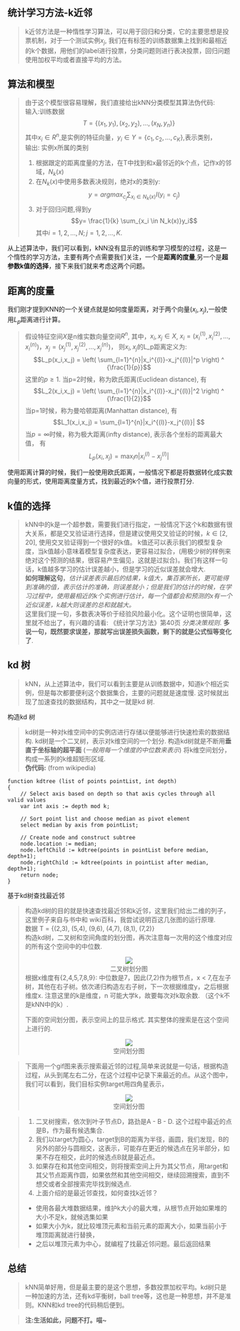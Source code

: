 ## 统计学习方法-k近邻
> k近邻方法是一种惰性学习算法，可以用于回归和分类，它的主要思想是投票机制，对于一个测试实例$x_j$, 我们在有标签的训练数据集上找到和最相近的k个数据，用他们的label进行投票，分类问题则进行表决投票，回归问题使用加权平均或者直接平均的方法。

## 算法和模型
> 由于这个模型很容易理解，我们直接给出kNN分类模型其算法伪代码:     
> 输入:训练数据
> $$T=\{(x_1,y_1),(x_2,y_2),...,(x_N,y_n)\}$$
> 其中$x_i \in R^n$,是实例的特征向量，$y_i \in Y = \{c_1,c_2,...,c_K\}$,表示类别，      
> 输出: 实例x所属的类别     
> 1. 根据跟定的距离度量的方法，在T中找到和x最邻近的k个点，记作x的邻域，$N_k(x)$
> 2. 在$N_k(x)$中使用多数表决规则，绝对x的类别y:
> $$y=argmax_{c_j} \sum_{x_i \in N_k(x)}I(y_i=c_j)$$
> 3. 对于回归问题,得到y
> $$y= \frac{1}{k} \sum_{x_i \in N_k(x)}y_i$$
> 其中$i=1,2,...,N; j=1,2,...,K$.

从上述算法中，我们可以看到，kNN没有显示的训练和学习模型的过程，这是一个惰性的学习方法，主要有两个点需要我们关注，一个是**距离的度量**,另一个是**超参数k值的选择**，接下来我们就来考虑这两个问题。

## 距离的度量
我们刚才提到KNN的一个关键点就是如何度量距离，对于两个向量$(x_i, x_j)$,一般使用$L_p$距离进行计算。
> 假设特征空间$X$是n维实数向量空间$R^n$, 其中，$x_i,x_j \in X$, 
> $x_i=(x_i^{(1)},x_i^{(2)},...,x_i^{(n)})，x_j=(x_j^{(1)},x_j^{(2)},...,x_j^{(n)})$， 则$x_i,x_j$的L_p距离定义为:  
> $$L_p(x_i,x_j) = \left( \sum_{l=1}^{n}|x_i^{(l)}-x_j^{(l)}|^p \right) ^ {\frac{1}{p}}$$
> 这里的$p \geq 1$. 当p=2时候，称为欧氏距离(Euclidean distance), 有
> $$L_2(x_i,x_j) = \left( \sum_{l=1}^{n}|x_i^{(l)}-x_j^{(l)}|^2 \right) ^ {\frac{1}{2}}$$
> 当p=1时候，称为曼哈顿距离(Manhattan distance), 有
> $$L_1(x_i,x_j) = \sum_{l=1}^{n}|x_i^{(l)}-x_j^{(l)}| $$
> 当$p=\infty$时候，称为极大距离(infty distance), 表示各个坐标的距离最大值， 有
> $$L_p(x_i,x_j) = \max_{l}{n}|x_i^{(l)}-x_j^{(l)}|$$

使用距离计算的时候，我们一般使用欧氏距离，一般情况下都是将数据转化成实数向量的形式，使用距离度量方式，找到最近的k个值，进行投票打分.

## k值的选择
> kNN中的k是一个超参数，需要我们进行指定，一般情况下这个k和数据有很大关系，都是交叉验证进行选择，但是建议使用交叉验证的时候，$k \in [2,20]$, 使用交叉验证得到一个很好的k值。
> k值还可以表示我们的模型复杂度，当k值越小意味着模型复杂度表达，更容易过拟合，(用极少树的样例来绝对这个预测的结果，很容易产生偏见，这就是过拟合)。我们有这样一句话，k值越多学习的估计误差越小，但是学习的近似误差就会增大.  
> **如何理解这句**，*估计误差表示最后的结果，k值大，集百家所长，更可能得到准确的值，表示估计的准确，则误差就小；但是我们的估计的时候，在学习过程中，使用最相近的k个实例进行估计，每一个值都会和预测的x有一个近似误差，k越大则误差的总和就越大。*        
> 这里我们提一句，多数表决等价于经验风险最小化。这个证明也很简单，这里就不给出了，有兴趣的请看: 《统计学习方法》第40页 *分类决策规则*. **多说一句，既然要求误差，那就写出误差损失函数，剩下的就是公式恒等变化了**.


## kd 树
> kNN，从上述算法中，我们可以看到主要是从训练数据中，知道k个相近实例，但是每次都要便利这个数据集合，主要的问题就是速度慢. 这时候就出现了加速查找的数据结构，其中之一就是kd 树.

构造kd 树
> kd树是一种对k维空间中的实例店进行存储以便能够进行快速检索的数据结构. kd树是一个二叉树，表示对k维空间的一个划分. 构造kd树就是不断用**垂直于坐标轴的超平面** (*一般用每一个维度的中位数来表示*) 将k维空间划分，构成一系列的k维超矩形区域.  
> **伪代码:** (from wikipedia)
```
function kdtree (list of points pointList, int depth)
{
    // Select axis based on depth so that axis cycles through all valid values
    var int axis := depth mod k;
        
    // Sort point list and choose median as pivot element
    select median by axis from pointList;
        
    // Create node and construct subtree
    node.location := median;
    node.leftChild := kdtree(points in pointList before median, depth+1);
    node.rightChild := kdtree(points in pointList after median, depth+1);
    return node;
} 
```
基于kd树查找最近邻
> 构造kd树的目的就是快速查找最近邻和k近邻，这里我们给出二维的列子，这里例子来自与书中和
> wiki百科，我尝试说明百这几张图的运行原理.     
> 数据 T = {(2,3), (5,4), (9,6), (4,7), (8,1), (7,2)}       
> 构造kd树，二叉树和空间角度的划分图，再次注意每一次用的这个维度对应的所有这个空间中的中位数.
> <center><img src="https://upload.wikimedia.org/wikipedia/commons/2/25/Tree_0001.svg" border="0" ><br>二叉树划分图 </center>
> 根据x维度有{2,4,5,7,8,9}: 中位数是7，因此(7,2)作为根节点，x < 7,在左子树，其他在右子树。依次递归构造左右子树，下一次根据维度y，之后根据维度x. 注意这里的k是维度，n 可能大学k，故要每次对k取余数. （这个k不是kNN中的k）.               
>   
> 下面的空间划分图，表示空间上的显示格式. 其实整体的搜索是在这个空间上进行的. 
> <center><img src="https://upload.wikimedia.org/wikipedia/commons/b/bf/Kdtree_2d.svg" border="0" ><br>空间划分图 </center>

> 下面用一个gif图来表示搜索最近邻的过程,简单来说就是一句话，根据构造过程，从头到尾左右二分，在这个过程中记录下来最近的点。从这个图中，我们可以看到，我们目标实例target用四角星表示，
> <center><img src="https://upload.wikimedia.org/wikipedia/commons/9/9c/KDTree-animation.gif" border="0" ><br>空间划分图 </center>

> 1. 二叉树搜索，依次到叶子节点D，路劲是A - B - D. 这个过程中最近的点是B，作为最有候选集合.
> 2. 我们以target为圆心，target到B的距离为半径，画圆，我们发现，B的另外的部分与圆相交，这表示，可能存在更近的候选点在另半部分，如果不存在相交，此时的候选点B就是最近点。
> 3. 如果存在和其他空间相交，则将搜索空间上升为其父节点，用target和其父节点距离作圆，如果依然和其他空间相交，继续回溯搜索，直到不想交或者全部搜索完毕找到候选点.
> 4. 上面介绍的是最近邻查找，如何查找k近邻？
> + 使用各最大堆数据结果，维护k大小的最大堆，从根节点开始如果堆的大小不足k，就候选集如果
> + 如果大小为k，就比较堆顶元素和当前元素的距离大小，如果当前小于堆顶距离就进行替换，
> + 之后以堆顶元素为中心，就编程了找最近邻问题。最后返回结果


## 总结
> kNN简单好用，但是最主要的是这个思想，多数投票加权平均。kd树只是一种加速的方法，还有kd平衡树，ball tree等，这也是一种思想，并不是准则。KNN和kd tree的代码稍后便到。

> **注:生活如此，问题不打。喵~**





